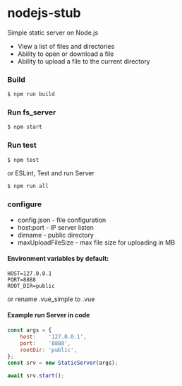 # nodejs-stub
Simple static server on Node.js
- View a list of files and directories
- Ability to open or download a file
- Ability to upload a file to the current directory

### Build
```bash
$ npm run build
```

### Run fs_server
```bash
$ npm start
```

### Run test
```bash
$ npm test
```
or  ESLint, Test and run Server
```bash
$ npm run all
```

### configure
- config.json - file configuration
- host:port - IP server listen
- dirname - public directory
- maxUploadFileSize - max file size for uploading in MB  

#### Environment variables by default:
```
HOST=127.0.0.1
PORT=8888
ROOT_DIR=public
```
or rename .vue_simple to .vue

#### Example run Server in code
```javascript
const args = {
    host:    '127.0.0.1',
    port:    '8888',
    rootDir: 'public',
};
const srv = new StaticServer(args);

await srv.start();
```

